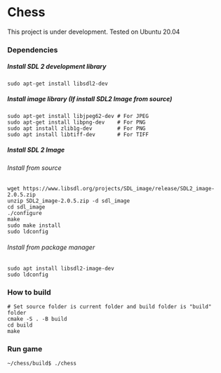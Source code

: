 # Chess
This project is under development. Tested on Ubuntu 20.04

### Dependencies

##### Install SDL 2 development library
```
sudo apt-get install libsdl2-dev
```
##### Install image library (If install SDL2 Image from source)
```
sudo apt-get install libjpeg62-dev # For JPEG
sudo apt-get install libpng-dev    # For PNG
sudo apt install zlib1g-dev        # For PNG
sudo apt install libtiff-dev       # For TIFF

```
##### Install SDL 2 Image

###### Install from source
```
wget https://www.libsdl.org/projects/SDL_image/release/SDL2_image-2.0.5.zip 
unzip SDL2_image-2.0.5.zip -d sdl_image
cd sdl_image
./configure
make
sudo make install
sudo ldconfig
```
###### Install from package manager

```
sudo apt install libsdl2-image-dev
sudo ldconfig
```

### How to build
```
# Set source folder is current folder and build folder is "build" folder
cmake -S . -B build
cd build
make
```

### Run game

```
~/chess/build$ ./chess
```
